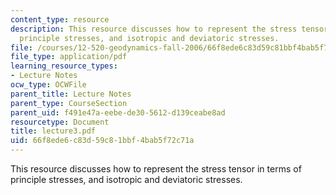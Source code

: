 ```yaml
---
content_type: resource
description: This resource discusses how to represent the stress tensor in terms of
  principle stresses, and isotropic and deviatoric stresses.
file: /courses/12-520-geodynamics-fall-2006/66f8ede6c83d59c81bbf4bab5f72c71a_lecture3.pdf
file_type: application/pdf
learning_resource_types:
- Lecture Notes
ocw_type: OCWFile
parent_title: Lecture Notes
parent_type: CourseSection
parent_uid: f491e47a-eebe-de30-5612-d139ceabe8ad
resourcetype: Document
title: lecture3.pdf
uid: 66f8ede6-c83d-59c8-1bbf-4bab5f72c71a
---
```

This resource discusses how to represent the stress tensor in terms of principle stresses, and isotropic and deviatoric stresses.